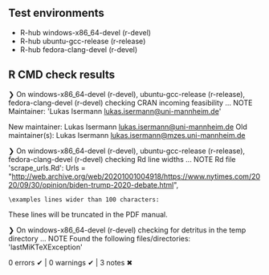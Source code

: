## Test environments
- R-hub windows-x86_64-devel (r-devel)
- R-hub ubuntu-gcc-release (r-release)
- R-hub fedora-clang-devel (r-devel)

## R CMD check results
❯ On windows-x86_64-devel (r-devel), ubuntu-gcc-release (r-release), fedora-clang-devel (r-devel)
  checking CRAN incoming feasibility ... NOTE
  Maintainer: 'Lukas Isermann <lukas.isermann@uni-mannheim.de>'
  
  New maintainer:
    Lukas Isermann <lukas.isermann@uni-mannheim.de>
  Old maintainer(s):
    Lukas Isermann <lukas.isermann@mzes.uni-mannheim.de>

❯ On windows-x86_64-devel (r-devel), ubuntu-gcc-release (r-release), fedora-clang-devel (r-devel)
  checking Rd line widths ... NOTE
  Rd file 'scrape_urls.Rd':
       Urls = "http://web.archive.org/web/20201001004918/https://www.nytimes.com/2020/09/30/opinion/biden-trump-2020-debate.html",
  
    \examples lines wider than 100 characters:
  These lines will be truncated in the PDF manual.

❯ On windows-x86_64-devel (r-devel)
  checking for detritus in the temp directory ... NOTE
  Found the following files/directories:
    'lastMiKTeXException'

0 errors ✔ | 0 warnings ✔ | 3 notes ✖
